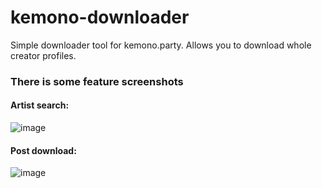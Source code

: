 # kemono-downloader

Simple downloader tool for kemono.party. Allows you to download whole creator profiles.

### There is some feature screenshots

#### Artist search:
![image](https://user-images.githubusercontent.com/55062714/226183823-5f1b8bfd-4e51-4e53-9927-ed666d98d0a4.png)

#### Post download:
![image](https://user-images.githubusercontent.com/55062714/226183894-1d8d1044-f630-4b29-9bc3-2ba495638a2a.png)
